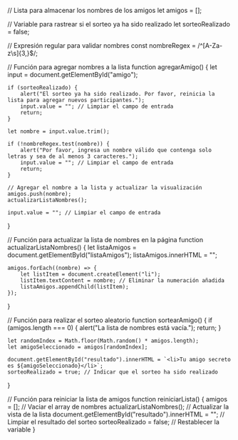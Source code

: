 
// Lista para almacenar los nombres de los amigos
let amigos = [];

// Variable para rastrear si el sorteo ya ha sido realizado
let sorteoRealizado = false;

// Expresión regular para validar nombres
const nombreRegex = /^[A-Za-z\s]{3,}$/;

// Función para agregar nombres a la lista
function agregarAmigo() {
    let input = document.getElementById("amigo");
    
    if (sorteoRealizado) {
        alert("El sorteo ya ha sido realizado. Por favor, reinicia la lista para agregar nuevos participantes.");
        input.value = ""; // Limpiar el campo de entrada
        return;
    }

    let nombre = input.value.trim();

    if (!nombreRegex.test(nombre)) {
        alert("Por favor, ingresa un nombre válido que contenga solo letras y sea de al menos 3 caracteres.");
        input.value = ""; // Limpiar el campo de entrada
        return;
    }

    // Agregar el nombre a la lista y actualizar la visualización
    amigos.push(nombre);
    actualizarListaNombres();
    
    input.value = ""; // Limpiar el campo de entrada
}

// Función para actualizar la lista de nombres en la página
function actualizarListaNombres() {
    let listaAmigos = document.getElementById("listaAmigos");
    listaAmigos.innerHTML = "";

    amigos.forEach((nombre) => {
        let listItem = document.createElement("li");
        listItem.textContent = nombre; // Eliminar la numeración añadida
        listaAmigos.appendChild(listItem);
    });
}

// Función para realizar el sorteo aleatorio
function sortearAmigo() {
    if (amigos.length === 0) {
        alert("La lista de nombres está vacía.");
        return;
    }

    let randomIndex = Math.floor(Math.random() * amigos.length);
    let amigoSeleccionado = amigos[randomIndex];

    document.getElementById("resultado").innerHTML = `<li>Tu amigo secreto es ${amigoSeleccionado}</li>`;
    sorteoRealizado = true; // Indicar que el sorteo ha sido realizado
}

// Función para reiniciar la lista de amigos
function reiniciarLista() {
    amigos = []; // Vaciar el array de nombres
    actualizarListaNombres(); // Actualizar la vista de la lista
    document.getElementById("resultado").innerHTML = ""; // Limpiar el resultado del sorteo
    sorteoRealizado = false; // Restablecer la variable
}

